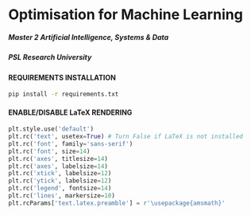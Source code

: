 # Optimisation for Machine Learning

##### Master 2 Artificial Intelligence, Systems & Data
##### PSL Research University

#### REQUIREMENTS INSTALLATION
```bash
pip install -r requirements.txt
```
#### ENABLE/DISABLE LaTeX RENDERING
```python
plt.style.use('default')
plt.rc('text', usetex=True) # Turn False if LaTeX is not installed
plt.rc('font', family='sans-serif')
plt.rc('font', size=14)
plt.rc('axes', titlesize=14)
plt.rc('axes', labelsize=14)
plt.rc('xtick', labelsize=12)
plt.rc('ytick', labelsize=12)
plt.rc('legend', fontsize=14)
plt.rc('lines', markersize=10)
plt.rcParams['text.latex.preamble'] = r'\usepackage{amsmath}'
```